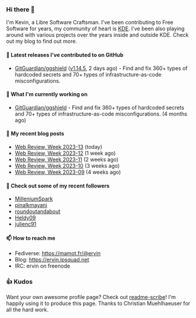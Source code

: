### Hi there 👋

I'm Kevin, a Libre Software Craftsman. I've been contributing to Free Software for years,
my community of heart is [KDE](https://kde.org). I've been also playing around with various
projects over the years inside and outside KDE. Check out my blog to find out more.

#### 🔭 Latest releases I've contributed to on GitHub

- [GitGuardian/ggshield](https://github.com/GitGuardian/ggshield) ([v1.14.5](https://github.com/GitGuardian/ggshield/releases/tag/v1.14.5), 2 days ago) - Find and fix 360&#43; types of hardcoded secrets and 70&#43; types of infrastructure-as-code misconfigurations.

#### 🌱 What I'm currently working on

- [GitGuardian/ggshield](https://github.com/GitGuardian/ggshield) - Find and fix 360&#43; types of hardcoded secrets and 70&#43; types of infrastructure-as-code misconfigurations. (4 months ago)

#### 📜 My recent blog posts

- [Web Review, Week 2023-13](https://ervin.ipsquad.net/blog/2023/03/31/web-review-week-2023-13/) (today)
- [Web Review, Week 2023-12](https://ervin.ipsquad.net/blog/2023/03/24/web-review-week-2023-12/) (1 week ago)
- [Web Review, Week 2023-11](https://ervin.ipsquad.net/blog/2023/03/17/web-review-week-2023-11/) (2 weeks ago)
- [Web Review, Week 2023-10](https://ervin.ipsquad.net/blog/2023/03/10/web-review-week-2023-10/) (3 weeks ago)
- [Web Review, Week 2023-09](https://ervin.ipsquad.net/blog/2023/03/03/web-review-week-2023-09/) (4 weeks ago)

#### 👯 Check out some of my recent followers

- [MilleniumSpark](https://github.com/MilleniumSpark)
- [pinalkmayani](https://github.com/pinalkmayani)
- [roundoutandabout](https://github.com/roundoutandabout)
- [Heldy09](https://github.com/Heldy09)
- [julienc91](https://github.com/julienc91)

#### 📫 How to reach me

- Fediverse: https://mamot.fr/@ervin
- Blog: https://ervin.ipsquad.net
- IRC: ervin on freenode

### 👍 Kudos

Want your own awesome profile page? Check out [readme-scribe](https://github.com/muesli/readme-scribe)!
I'm happily using it to produce this page. Thanks to Christian Muehlhaeuser for all the hard work.

